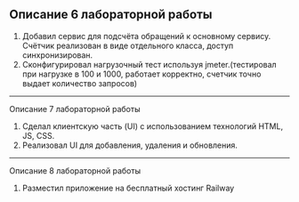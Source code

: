 ## Описание 6 лабораторной работы
1. Добавил сервис для подсчёта обращений к основному сервису. Счётчик реализован в виде отдельного класса, доступ синхронизирован.
2. Сконфигурировал нагрузочный тест используя jmeter.(тестировал при нагрузке в 100 и 1000, работает корректно, счетчик точно выдает количество запросов)

_______________________________________________________________________________________________________________________________________________________________________________________________________________________________________________________________________
Описание 7 лабораторной работы
1. Сделал клиентскую часть (UI) с использованием технологий HTML, JS, CSS.
2. Реализовал UI для добавления, удаления и обновления.

________________________________________________________________________________________________________________________________________________________________________________________________________________________________________________________________________
Описание 8 лабораторной работы
1. Разместил приложение на бесплатный хостинг Railway 
